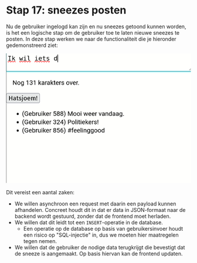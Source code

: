 # Stap 17: sneezes posten
Nu de gebruiker ingelogd kan zijn en nu sneezes getoond kunnen worden, is het een logische stap om de gebruiker toe te laten nieuwe sneezes te posten. In deze stap werken we naar de functionaliteit die je hieronder gedemonstreerd ziet:

![](../.gitbook/assets/add-sneeze.gif)

Dit vereist een aantal zaken:

- We willen asynchroon een request met daarin een payload kunnen afhandelen. Concreet houdt dit in dat er data in JSON-formaat naar de backend wordt gestuurd, zonder dat de frontend moet herladen.
- We willen dat dit leidt tot een `INSERT`-operatie in de database.
  - Een operatie op de database op basis van gebruikersinvoer houdt een risico op "SQL-injectie" in, dus we moeten hier maatregelen tegen nemen.
- We willen dat de gebruiker de nodige data terugkrijgt die bevestigt dat de sneeze is aangemaakt. Op basis hiervan kan de frontend updaten.

